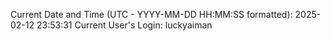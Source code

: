 Current Date and Time (UTC - YYYY-MM-DD HH:MM:SS formatted): 2025-02-12 23:53:31
Current User's Login: luckyaiman
